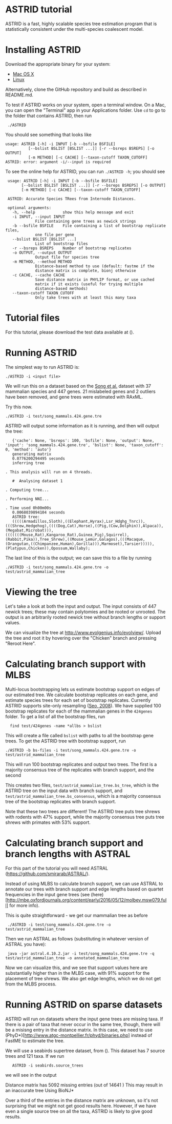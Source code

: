 # ASTRID tutorial

ASTRID is a fast, highly scalable species tree estimation program that
is statistically consistent under the multi-species coalescent
model.

# Installing ASTRID

Download the appropriate binary for your system:

* [Mac OS X]()
* [Linux]()

Alternatively, clone the GitHub repository and build as described in
README.md.

To test if ASTRID works on your system, open a terminal window. On a
Mac, you can open the "Terminal" app in your Applications folder. Use
`cd` to go to the folder that contains ASTRID, then run

     ./ASTRID

You should see something that looks like

    usage: ASTRID [-h] -i INPUT [-b --bsfile BSFILE]
              [--bslist BSLIST [BSLIST ...]] [-r --bsreps BSREPS] [-o OUTPUT]
              [-m METHOD] [-c CACHE] [--taxon-cutoff TAXON_CUTOFF]
    ASTRID: error: argument -i/--input is required

To see the online help for ASTRID, you can run `./ASTRID -h`; you
should see

     usage: ASTRID [-h] -i INPUT [-b --bsfile BSFILE]
		   [--bslist BSLIST [BSLIST ...]] [-r --bsreps BSREPS] [-o OUTPUT]
		   [-m METHOD] [-c CACHE] [--taxon-cutoff TAXON_CUTOFF]

     ASTRID: Accurate Species TRees from Internode Distances.

     optional arguments:
       -h, --help            show this help message and exit
       -i INPUT, --input INPUT
			     File containing gene trees as newick strings
       -b --bsfile BSFILE    File containing a list of bootstrap replicate files,
			     one file per gene
       --bslist BSLIST [BSLIST ...]
			     List of bootstrap files
       -r --bsreps BSREPS    Number of bootstrap replicates
       -o OUTPUT, --output OUTPUT
			     Output file for species tree
       -m METHOD, --method METHOD
			     Distance-based method to use (default: fastme if the
			     distance matrix is complete, bionj otherwise
       -c CACHE, --cache CACHE
			     Save distance matrix in PHYLIP format, or use cached
			     matrix if it exists (useful for trying multiple
			     distance-based methods)
       --taxon-cutoff TAXON_CUTOFF
			     Only take trees with at least this many taxa

# Tutorial files

For this tutorial, please download the test data available at ().

# Running ASTRID

The simplest way to run ASTRID is:

    ./ASTRID -i <input file> 

We will run this on a dataset based on the [Song et
al.](http://www.pnas.org/content/109/37/14942.short) dataset with 37
mammalian species and 447 genes. 21 mislabeled genes and 2 outliers
have been removed, and gene trees were estimated with RAxML.

Try this now.

    ./ASTRID -i test/song_mammals.424.gene.tre

ASTRID will output some information as it is running, and then will
output the tree:

       {'cache': None, 'bsreps': 100, 'bsfile': None, 'output': None, 'input': 'song_mammals.424.gene.tre', 'bslist': None, 'taxon_cutoff': 0, 'method': 'auto'}
       generating matrix
       0.0776200294495 seconds
       inferring tree

	. This analysis will run on 4 threads.

       #  Analysing dataset 1

	. Computing tree...

	. Performing NNI...

	. Time used 0h00m00s
       0.0068039894104 seconds
       ASTRID tree:
       (((((Armadillos,Sloth),((Elephant,Hyrax),Lsr_Hdghg_Tnrc)),(((Shrew,Hedgehog),((((Dog,Cat),Horse),((Pig,(Cow,Dolphin)),Alpaca)),(Megabat,Microbat))),(((((((Mouse,Rat),Kangaroo_Rat),Guinea_Pig),Squirrel),(Rabbit,Pika)),Tree_Shrew),((Mouse_Lemur,Galagos),(((Macaque,(Orangutan,((Chimpanzee,Human),Gorilla))),Marmoset),Tarsier))))),(Platypus,Chicken)),Opossum,Wallaby);


The last line of this is the output; we can save this to a file by
running

    ./ASTRID -i test/song_mammals.424.gene.tre -o test/astrid_mammalian_tree

# Viewing the tree

Let's take a look at both the input and output. The input consists of
447 newick trees; these may contain polytomies and be rooted or
unrooted. The output is an arbitrarily rooted newick tree without
branch lengths or support values.

We can visualize the tree at
http://www.evolgenius.info/evolview/. Upload the tree and root it by
hovering over the "Chicken" branch and pressing "Reroot Here".

# Calculating branch support with MLBS

Multi-locus bootstrapping lets us estimate bootstrap support on edges
of our estimated tree. We calculate bootstrap replicates on each gene,
and estimate species trees for each set of bootstrap
replicates. Currently ASTRID supports site-only resampling ([Seo,
2008](http://mbe.oxfordjournals.org/content/25/5/960.short)). We have supplied 100 bootstrap replicates for each of the
mammalian genes in the `424genes` folder. To get a list of all the
bootstrap files, run

	  find test/424genes -name *allbs > bslist

This will create a file called `bslist` with paths to all the
bootstrap gene trees. To get the ASTRID tree with bootstrap support,
run

	./ASTRID -b bs-files -i test/song_mammals.424.gene.tre -o test/astrid_mammalian_tree

This will run 100 bootstrap replicates and output two trees. The first
is a majority consensus tree of the replicates with branch support,
and the second 

This creates two files, `test/astrid_mammalian_tree.bs_tree`, which is
the ASTRID tree on the input data with branch support, and
`test/astrid_mammalian_tree.bs_consensus`, which is a majority
consensus tree of the bootstrap replicates with branch support.

Note that these two trees are different! The ASTRID tree puts tree
shrews with rodents with 47% support, while the majority consensus
tree puts tree shrews with primates with 53% support.

# Calculating branch support and branch lengths with ASTRAL

For this part of the tutorial you will need ASTRAL
(https://github.com/smirarab/ASTRAL/). 

Instead of using MLBS to calculate branch support, we can use ASTRAL
to annotate our trees with branch support and edge lengths based on
quartet frequencies in the input gene trees (see
(here)[http://mbe.oxfordjournals.org/content/early/2016/05/12/molbev.msw079.full]
for more info).

This is quite straightforward - we get our mammalian tree as before

     ./ASTRID -i test/song_mammals.424.gene.tre -o  test/astrid_mammalian_tree

Then we run ASTRAL as follows (substituting in whatever version of
ASTRAL you have):

     java -jar astral.4.10.2.jar -i test/song_mammals.424.gene.tre -q test/astrid_mammalian_tree -o annotated_mammalian_tree

Now we can visualize this, and we see that support values here are
substantially higher than in the MLBS case, with 91% support for the
placement of tree shrews. We also get edge lengths, which we do not
get from the MLBS process. 

# Running ASTRID on sparse datasets

ASTRID will run on datasets where the input gene trees are missing
taxa. If there is a pair of taxa that never occur in the same tree,
though, there will be a misisng entry in the distance matrix. In this
case, we need to use
(PhyD*)[http://www.atgc-montpellier.fr/phyd/binaries.php] instead of
FastME to estimate the tree. 

We will use a seabirds supertree dataset, from (). This dataset has 7
source trees and 121 taxa. If we run

       ASTRID -i seabirds.source_trees

we will see in the output

   Distance matrix has 5092 missing entries (out of  14641 )
   This may result in an inaccurate tree
   Using BioNJ*

Over a third of the entries in the distance matrix are unknown, so
it's not surprising that we might not get good results here. However,
if we have even a single source tree on all the taxa, ASTRID is likely
to give good results.

